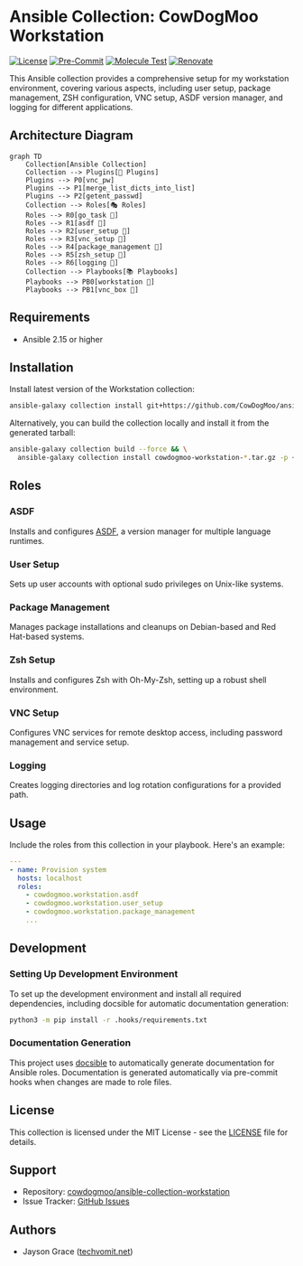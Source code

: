 # Ansible Collection: CowDogMoo Workstation

[![License](https://img.shields.io/github/license/CowDogMoo/ansible-collection-workstation?label=License&style=flat&color=blue&logo=github)](https://github.com/CowDogMoo/ansible-collection-workstation/blob/main/LICENSE)
[![Pre-Commit](https://github.com/CowDogMoo/ansible-collection-workstation/actions/workflows/pre-commit.yaml/badge.svg)](https://github.com/CowDogMoo/ansible-collection-workstation/actions/workflows/pre-commit.yaml)
[![Molecule Test](https://github.com/CowDogMoo/ansible-collection-workstation/actions/workflows/molecule.yaml/badge.svg)](https://github.com/CowDogMoo/ansible-collection-workstation/actions/workflows/molecule.yaml)
[![Renovate](https://github.com/CowDogMoo/ansible-collection-workstation/actions/workflows/renovate.yaml/badge.svg)](https://github.com/CowDogMoo/ansible-collection-workstation/actions/workflows/renovate.yaml)

This Ansible collection provides a comprehensive setup for my
workstation environment, covering various aspects, including user setup,
package management, ZSH configuration, VNC setup, ASDF version manager, and
logging for different applications.

## Architecture Diagram

```mermaid
graph TD
    Collection[Ansible Collection]
    Collection --> Plugins[🔌 Plugins]
    Plugins --> P0[vnc_pw]
    Plugins --> P1[merge_list_dicts_into_list]
    Plugins --> P2[getent_passwd]
    Collection --> Roles[🎭 Roles]
    Roles --> R0[go_task 🧪]
    Roles --> R1[asdf 🧪]
    Roles --> R2[user_setup 🧪]
    Roles --> R3[vnc_setup 🧪]
    Roles --> R4[package_management 🧪]
    Roles --> R5[zsh_setup 🧪]
    Roles --> R6[logging 🧪]
    Collection --> Playbooks[📚 Playbooks]
    Playbooks --> PB0[workstation 🧪]
    Playbooks --> PB1[vnc_box 🧪]
```

## Requirements

- Ansible 2.15 or higher

## Installation

Install latest version of the Workstation collection:

```bash
ansible-galaxy collection install git+https://github.com/CowDogMoo/ansible-collection-workstation.git,main
```

Alternatively, you can build the collection locally and install it from
the generated tarball:

```bash
ansible-galaxy collection build --force && \
  ansible-galaxy collection install cowdogmoo-workstation-*.tar.gz -p ~/.ansible/collections --force --pre
```

## Roles

### ASDF

Installs and configures [ASDF](https://asdf-vm.com/), a version manager for
multiple language runtimes.

### User Setup

Sets up user accounts with optional sudo privileges on Unix-like systems.

### Package Management

Manages package installations and cleanups on Debian-based and Red Hat-based systems.

### Zsh Setup

Installs and configures Zsh with Oh-My-Zsh, setting up a robust shell environment.

### VNC Setup

Configures VNC services for remote desktop access, including password
management and service setup.

### Logging

Creates logging directories and log rotation configurations for a provided path.

## Usage

Include the roles from this collection in your playbook. Here's an example:

```yaml
---
- name: Provision system
  hosts: localhost
  roles:
    - cowdogmoo.workstation.asdf
    - cowdogmoo.workstation.user_setup
    - cowdogmoo.workstation.package_management
    ...
```

## Development

### Setting Up Development Environment

To set up the development environment and install all required dependencies,
including docsible for automatic documentation generation:

```bash
python3 -m pip install -r .hooks/requirements.txt
```

### Documentation Generation

This project uses [docsible](https://github.com/docsible/docsible) to automatically
generate documentation for Ansible roles. Documentation is generated automatically
via pre-commit hooks when changes are made to role files.

## License

This collection is licensed under the MIT License - see the [LICENSE](LICENSE)
file for details.

## Support

- Repository: [cowdogmoo/ansible-collection-workstation](http://github.com/CowDogMoo/ansible-collection-workstation)
- Issue Tracker: [GitHub Issues](https://github.com/CowDogMoo/ansible-collection-workstation/issues)

## Authors

- Jayson Grace ([techvomit.net](https://techvomit.net))
